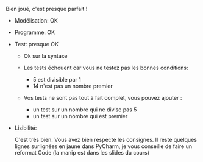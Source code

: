 Bien joué, c'est presque parfait !

* Modélisation: OK

* Programme: OK

* Test: presque OK
   
   * Ok sur la syntaxe
   
   * Les tests échouent car vous ne testez pas les bonnes conditions: 
   
      * 5 est divisible par 1
      * 14 n'est pas un nombre premier
      
   * Vos tests ne sont pas tout à fait complet, vous pouvez ajouter :
   
      * un test sur un nombre qui ne divise pas 5 
      * un test sur un nombre qui est premier

* Lisibilité: 

   C'est très bien. Vous avez bien respecté les consignes. 
   Il reste quelques lignes surlignées en jaune dans PyCharm, je vous conseille de faire un reformat Code (la manip est dans les slides du cours)

